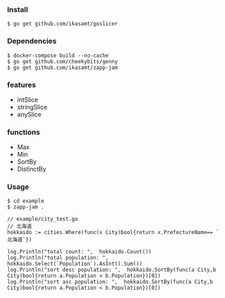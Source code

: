 ### Install

```
$ go get github.com/ikasamt/goslicer
```

### Dependencies

```
$ docker-compose build --no-cache
$ go get github.com/cheekybits/genny
$ go get github.com/ikasamt/zapp-jam
```

### features

- intSlice
- stringSlice
- anySlice

### functions 

- Max
- Min
- SortBy
- DistinctBy



### Usage

```
$ cd example
$ zapp-jam .
```

```
// example/city_test.go
// 北海道
hokkaido := cities.Where(func(x City)bool{return x.PrefectureName== `北海道`})

log.Println("total count: ",  hokkaido.Count())
log.Println("total population: ",  hokkaido.Select(`Population`).AsInt().Sum())
log.Println("sort desc population: ",  hokkaido.SortBy(func(a City,b City)bool{return a.Population > b.Population})[0])
log.Println("sort asc population: ",  hokkaido.SortBy(func(a City,b City)bool{return a.Population < b.Population})[0])

```
